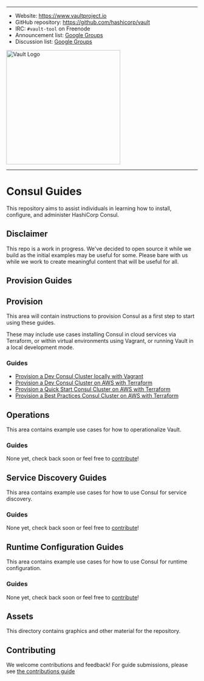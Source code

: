 ----
-	Website: https://www.vaultproject.io
-  GitHub repository: https://github.com/hashicorp/vault
-	IRC: `#vault-tool` on Freenode
-	Announcement list: [Google Groups](https://groups.google.com/group/hashicorp-announce)
-	Discussion list: [Google Groups](https://groups.google.com/group/vault-tool)

<img width="300" alt="Vault Logo" src="https://cloud.githubusercontent.com/assets/416727/24112835/03b57de4-0d58-11e7-81f5-9056cac5b427.png">

----
# Consul Guides

This repository aims to assist individuals in learning how to install, configure, and administer HashiCorp Consul.

## Disclaimer

This repo is a work in progress. We've decided to open source it while we build as the initial examples may be useful for some. Please bare with us while we work to create meaningful content that will be useful for all.

## Provision Guides

## Provision

This area will contain instructions to provision Consul as a first step to start using these guides.

These may include use cases installing Consul in cloud services via Terraform, or within virtual environments using Vagrant, or running Vault in a local development mode.

### Guides

- [Provision a Dev Consul Cluster locally with Vagrant](operations/provision-consul/dev/vagrant-local)
- [Provision a Dev Consul Cluster on AWS with Terraform](operations/provision-consul/dev/terraform-aws)
- [Provision a Quick Start Consul Cluster on AWS with Terraform](operations/provision-consul/quick-start/terraform-aws)
- [Provision a Best Practices Consul Cluster on AWS with Terraform](operations/provision-consul/best-practices/terraform-aws)

## Operations

This area contains example use cases for how to operationalize Vault.

### Guides

None yet, check back soon or feel free to [contribute](CONTRIBUTING.md)!

## Service Discovery Guides

This area contains example use cases for how to use Consul for service discovery.

### Guides

None yet, check back soon or feel free to [contribute](CONTRIBUTING.md)!

## Runtime Configuration Guides

This area contains example use cases for how to use Consul for runtime configuration.

### Guides

None yet, check back soon or feel free to [contribute](CONTRIBUTING.md)!

## Assets

This directory contains graphics and other material for the repository.

## Contributing

We welcome contributions and feedback!  For guide submissions, please see [the contributions guide](CONTRIBUTING.md)
